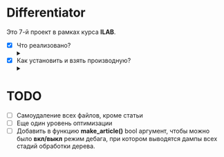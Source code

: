 # Differentiator
Это 7-й проект в рамках курса __ILAB__. 
- [X] Что реализовано? <details><summary></summary>
    - [X] Реализованно символьное дифференцирование с помощью деревьев:
        - [X] Выражений "школьного" уровня (частные производные __констант__, __переменных__, __сложения__, __вычитания__, __умножения__, __деления__; __степенной функции__, __синуса__, __косинуса__ как сложных функций);
        - [X] некоторых (почти всех) элементарных функций.
        - [X] полной производной (по всем переменных).
    - [X] Дампом в дерево через __graphviz__.
    - [X] Дампом в __TeX__.
    - [X] Генерацией в __TeX__ эпической псевдонаучной статьи о взятии полной производной во имя неразделенной любви к лабам по общефизу или матанализу.
    - [X] Добавлено 3 уровня оптимизации: обычных выражение ( 1+2^(3*5) ), затем выражений типа (0 * x) ==>> 0 и т.п., и последний, это x * 2 + x/1 ==>> x * (2 + 1).
- [X] Как установить и взять производную? <details><summary></summary>
    - [X] Скачать все содержимое следующей [папки](https://github.com/Hollbrok/Differentiator/tree/master/DOWNLOAD%20TO%20USE).
    - [X] После скачивания останется только ввести выражние в __text.txt__, а затем запустить __Differentiator.exe__.
    - [X] После этих действий откроется __затеханная статья с подробный гайдом__ как взять производную от вашего примера.
    - [X] Теперь смело можете удалять __wolframalpha__ из своих закладок, ведь теперь вы сможете взять производную даже в дикой глуши __без интернета__, нужно только ноутбук!
# TODO
- [ ] Самоудаление всех файлов, кроме статьи
- [ ] Еще один уровень оптимизации
- [ ] Добавить в функцию __make_article()__ bool аргумент, чтобы можно было __вкл/выкл__ режим дебага, при котором выводятся дампы всех стадий обработки дерева.